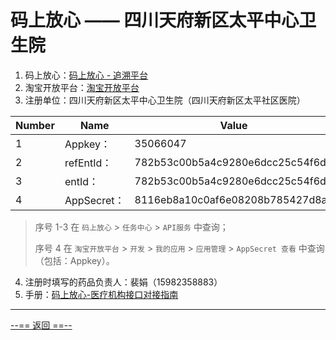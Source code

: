 # 码上放心 —— 四川天府新区太平中心卫生院
1. 码上放心：[码上放心 - 追溯平台](https://www.mashangfangxin.com/)
2. 淘宝开放平台：[淘宝开放平台](https://open.taobao.com/)
3. 注册单位：四川天府新区太平中心卫生院（四川天府新区太平社区医院） 

| Number | Name        | Value                            |
| ------ | ----------- | -------------------------------- |
| 1      | Appkey：    | 35066047                         |
| 2      | refEntId：  | 782b53c00b5a4c9280e6dcc25c54f6d6 |
| 3      | entId：     | 782b53c00b5a4c9280e6dcc25c54f6d6 |
| 4      | AppSecret： | 8116eb8a10c0af6e08208b785427d8ad |

> 序号 1-3 在 `码上放心` > `任务中心` > `API服务` 中查询；
>
> 序号 4 在 `淘宝开放平台` > `开发` > `我的应用` > `应用管理` > `AppSecret 查看` 中查询（包括：Appkey）。

4. 注册时填写的药品负责人：裴娟（15982358883）
5. 手册：[码上放心-医疗机构接口对接指南](https://qg6r2i.yuque.com/qg6r2i/csvggm/aplq2w) 

---

[--== 返回 ==--](../../redirect/redirect_tpzxwsy.html)